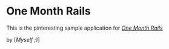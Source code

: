 # One Month Rails

This is the pinteresting sample application for [*One Month Rails*]("http://upcetera.com")

by [*Myself ;)*]

